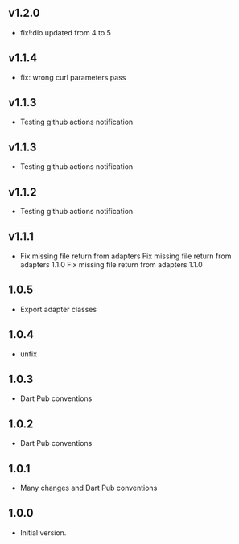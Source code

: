 ## v1.2.0
- fix!\:dio updated from 4 to 5
## v1.1.4
- fix: wrong curl parameters pass
## v1.1.3
- Testing github actions notification
## v1.1.3
- Testing github actions notification
## v1.1.2
- Testing github actions notification
## v1.1.1
- Fix missing file return from adapters
Fix missing file return from adapters
1.1.0
Fix missing file return from adapters
1.1.0
## 1.0.5
- Export adapter classes
## 1.0.4
- unfix
## 1.0.3
- Dart Pub conventions
## 1.0.2
- Dart Pub conventions
## 1.0.1
- Many changes and Dart Pub conventions
## 1.0.0
- Initial version.
